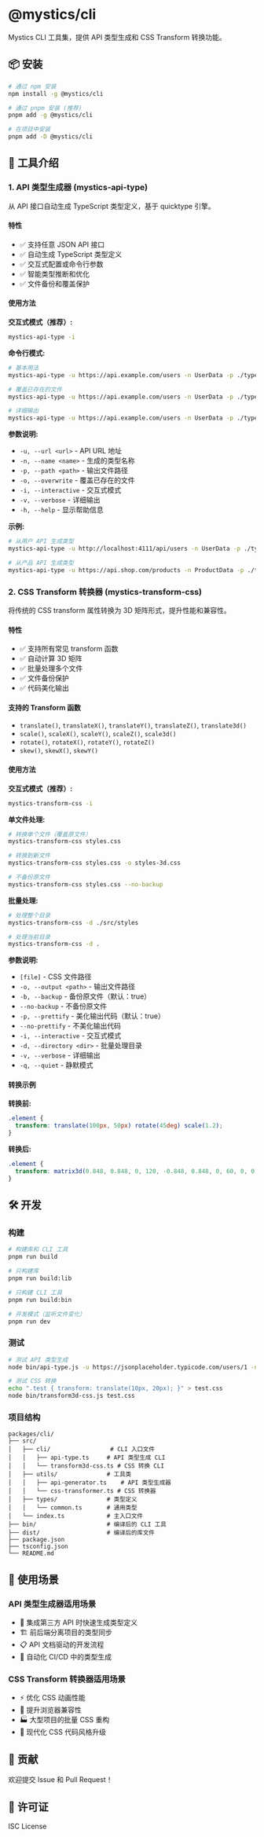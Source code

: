 # @mystics/cli

Mystics CLI 工具集，提供 API 类型生成和 CSS Transform 转换功能。

## 📦 安装

```bash
# 通过 npm 安装
npm install -g @mystics/cli

# 通过 pnpm 安装 (推荐)
pnpm add -g @mystics/cli

# 在项目中安装
pnpm add -D @mystics/cli
```

## 🚀 工具介绍

### 1. API 类型生成器 (mystics-api-type)

从 API 接口自动生成 TypeScript 类型定义，基于 quicktype 引擎。

#### 特性
- ✅ 支持任意 JSON API 接口
- ✅ 自动生成 TypeScript 类型定义
- ✅ 交互式配置或命令行参数
- ✅ 智能类型推断和优化
- ✅ 文件备份和覆盖保护

#### 使用方法

**交互式模式（推荐）:**
```bash
mystics-api-type -i
```

**命令行模式:**
```bash
# 基本用法
mystics-api-type -u https://api.example.com/users -n UserData -p ./types/user.ts

# 覆盖已存在的文件
mystics-api-type -u https://api.example.com/users -n UserData -p ./types/user.ts -o

# 详细输出
mystics-api-type -u https://api.example.com/users -n UserData -p ./types/user.ts -v
```

**参数说明:**
- `-u, --url <url>` - API URL 地址
- `-n, --name <name>` - 生成的类型名称
- `-p, --path <path>` - 输出文件路径
- `-o, --overwrite` - 覆盖已存在的文件
- `-i, --interactive` - 交互式模式
- `-v, --verbose` - 详细输出
- `-h, --help` - 显示帮助信息

**示例:**
```bash
# 从用户 API 生成类型
mystics-api-type -u http://localhost:4111/api/users -n UserData -p ./types/user.ts

# 从产品 API 生成类型
mystics-api-type -u https://api.shop.com/products -n ProductData -p ./types/product.ts
```

### 2. CSS Transform 转换器 (mystics-transform-css)

将传统的 CSS transform 属性转换为 3D 矩阵形式，提升性能和兼容性。

#### 特性
- ✅ 支持所有常见 transform 函数
- ✅ 自动计算 3D 矩阵
- ✅ 批量处理多个文件
- ✅ 文件备份保护
- ✅ 代码美化输出

#### 支持的 Transform 函数
- `translate()`, `translateX()`, `translateY()`, `translateZ()`, `translate3d()`
- `scale()`, `scaleX()`, `scaleY()`, `scaleZ()`, `scale3d()`
- `rotate()`, `rotateX()`, `rotateY()`, `rotateZ()`
- `skew()`, `skewX()`, `skewY()`

#### 使用方法

**交互式模式（推荐）:**
```bash
mystics-transform-css -i
```

**单文件处理:**
```bash
# 转换单个文件（覆盖原文件）
mystics-transform-css styles.css

# 转换到新文件
mystics-transform-css styles.css -o styles-3d.css

# 不备份原文件
mystics-transform-css styles.css --no-backup
```

**批量处理:**
```bash
# 处理整个目录
mystics-transform-css -d ./src/styles

# 处理当前目录
mystics-transform-css -d .
```

**参数说明:**
- `[file]` - CSS 文件路径
- `-o, --output <path>` - 输出文件路径
- `-b, --backup` - 备份原文件（默认：true）
- `--no-backup` - 不备份原文件
- `-p, --prettify` - 美化输出代码（默认：true）
- `--no-prettify` - 不美化输出代码
- `-i, --interactive` - 交互式模式
- `-d, --directory <dir>` - 批量处理目录
- `-v, --verbose` - 详细输出
- `-q, --quiet` - 静默模式

#### 转换示例

**转换前:**
```css
.element {
  transform: translate(100px, 50px) rotate(45deg) scale(1.2);
}
```

**转换后:**
```css
.element {
  transform: matrix3d(0.848, 0.848, 0, 120, -0.848, 0.848, 0, 60, 0, 0, 1.2, 0, 0, 0, 0, 1);
}
```

## 🛠️ 开发

### 构建

```bash
# 构建库和 CLI 工具
pnpm run build

# 只构建库
pnpm run build:lib

# 只构建 CLI 工具
pnpm run build:bin

# 开发模式（监听文件变化）
pnpm run dev
```

### 测试

```bash
# 测试 API 类型生成
node bin/api-type.js -u https://jsonplaceholder.typicode.com/users/1 -n User -p ./test-user.ts

# 测试 CSS 转换
echo ".test { transform: translate(10px, 20px); }" > test.css
node bin/transform3d-css.js test.css
```

### 项目结构

```
packages/cli/
├── src/
│   ├── cli/                 # CLI 入口文件
│   │   ├── api-type.ts     # API 类型生成 CLI
│   │   └── transform3d-css.ts # CSS 转换 CLI
│   ├── utils/              # 工具类
│   │   ├── api-generator.ts    # API 类型生成器
│   │   └── css-transformer.ts # CSS 转换器
│   ├── types/              # 类型定义
│   │   └── common.ts       # 通用类型
│   └── index.ts            # 主入口文件
├── bin/                    # 编译后的 CLI 工具
├── dist/                   # 编译后的库文件
├── package.json
├── tsconfig.json
└── README.md
```

## 📝 使用场景

### API 类型生成器适用场景
- 🔗 集成第三方 API 时快速生成类型定义
- 🏗️ 前后端分离项目的类型同步
- 📋 API 文档驱动的开发流程
- 🔄 自动化 CI/CD 中的类型生成

### CSS Transform 转换器适用场景
- ⚡ 优化 CSS 动画性能
- 🎯 提升浏览器兼容性
- 🏭 大型项目的批量 CSS 重构
- 🎨 现代化 CSS 代码风格升级

## 🤝 贡献

欢迎提交 Issue 和 Pull Request！

## 📄 许可证

ISC License